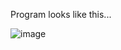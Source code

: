 Program looks like this...

![image](https://user-images.githubusercontent.com/89387048/135711900-236710be-c78a-4e9c-b639-1015372ab567.png)
